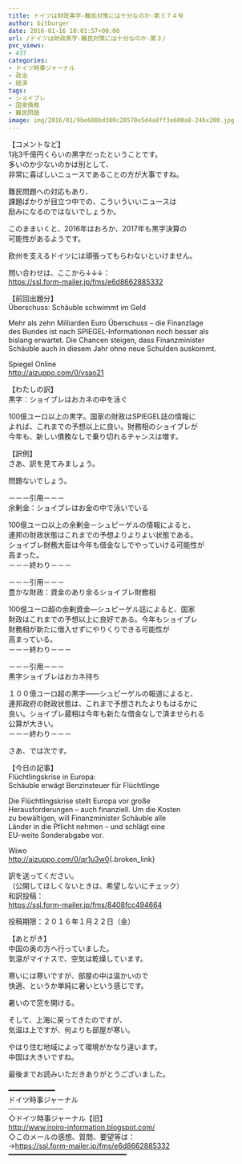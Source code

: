 ```yaml
---
title: ドイツは財政黒字-難民対策には十分なのか-第３７４号
author: bitburger
date: 2016-01-16 10:01:57+00:00
url: /ドイツは財政黒字-難民対策には十分なのか-第３/
pvc_views:
- 437
categories:
- ドイツ時事ジャーナル
- 政治
- 経済
tags:
- ショイブレ
- 国家債務
- 難民問題
image: img/2016/01/9be608bd380c28570e5d4a8ff3e600a8-246x200.jpg
---
```

【コメントなど】  
1兆3千億円くらいの黒字だったということです。  
多いのか少ないのかは別として、  
非常に喜ばしいニュースであることの方が大事ですね。  
  
難民問題への対応もあり、  
課題ばかりが目立つ中での、こういういいニュースは  
励みになるのではないでしょうか。  
  
このままいくと、2016年はおろか、2017年も黒字決算の  
可能性があるようです。  
  
欧州を支えるドイツには頑張ってもらわないといけません。  
  
  
問い合わせは、ここから↓↓↓：  
<https://ssl.form-mailer.jp/fms/e6d8662885332>  
  
  
【前回出題分】  
Überschuss: Schäuble schwimmt im Geld  
  
Mehr als zehn Milliarden Euro Überschuss &#8211; die Finanzlage  
des Bundes ist nach SPIEGEL-Informationen noch besser als  
bislang erwartet. Die Chancen steigen, dass Finanzminister  
Schäuble auch in diesem Jahr ohne neue Schulden auskommt.  
  
Spiegel Online  
<http://aizuppo.com/0/vsao21>  
  
【わたしの訳】  
黒字：ショイブレはおカネの中を泳ぐ  
  
100億ユーロ以上の黒字。国家の財政はSPIEGEL誌の情報に  
よれば、これまでの予想以上に良い。財務相のショイブレが  
今年も、新しい債務なしで乗り切れるチャンスは増す。  
  
  
【訳例】  
さあ、訳を見てみましょう。  
  
問題ないでしょう。  
  
－－－引用－－－  
余剰金：ショイブレはお金の中で泳いでいる  
  
100億ユーロ以上の余剰金－シュピーゲルの情報によると、  
連邦の財政状態はこれまでの予想よりよりよい状態である。  
ショイブレ財務大臣は今年も借金なしでやっていける可能性が  
高まった。  
－－－終わり－－－  
  
  
－－－引用－－－  
豊かな財政：資金のあり余るショイブレ財務相  
  
100億ユーロ超の余剰資金―シュピーゲル誌によると、国家  
財政はこれまでの予想以上に良好である。今年もショイブレ  
財務相が新たに借入せずにやりくりできる可能性が  
高まっている。  
－－－終わり－－－  
  
  
－－－引用－－－  
黒字ショイブレはおカネ持ち  
  
１００億ユーロ超の黒字――シュピーゲルの報道によると、  
連邦政府の財政状態は、これまで予想されたよりもはるかに  
良い。ショイブレ蔵相は今年も新たな借金なしで済ませられる  
公算が大きい。  
－－－終わり－－－  
  
さあ、では次です。  
  
【今日の記事】  
Flüchtlingskrise in Europa:  
Schäuble erwägt Benzinsteuer für Flüchtlinge  
  
Die Flüchtlingskrise stellt Europa vor große  
Herausforderungen &#8211; auch finanziell. Um die Kosten  
zu bewältigen, will Finanzminister Schäuble alle  
Länder in die Pflicht nehmen &#8211; und schlägt eine  
EU-weite Sonderabgabe vor.  
  
Wiwo  
<http://aizuppo.com/0/qr1u3w0>{.broken_link}  
  
訳を送ってください。  
（公開してほしくないときは、希望しないにチェック）  
和訳投稿：  
 <https://ssl.form-mailer.jp/fms/8408fcc494664>  
  
投稿期限：２０１６年１月２２日（金）  
  
【あとがき】  
中国の奥の方へ行っていました。  
気温がマイナスで、空気は乾燥しています。  
  
寒いには寒いですが、部屋の中は温かいので  
快適、というか単純に暑いという感じです。  
  
暑いので窓を開ける。  
  
そして、上海に戻ってきたのですが、  
気温は上ですが、何よりも部屋が寒い。  
  
やはり住む地域によって環境がかなり違います。  
中国は大きいですね。  
  
  
最後までお読みいただきありがとうございました。  
  
  
━━━━━━━━━━━  
ドイツ時事ジャーナル  
───────────  
◇ドイツ時事ジャーナル【旧】  
<http://www.iroiro-information.blogspot.com/>  
◇このメールの感想、質問、要望等は：  
-><https://ssl.form-mailer.jp/fms/e6d8662885332>  
━━━━━━━━━━━━━━━━━━━━━━━━━━━━